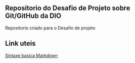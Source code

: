 ## Repositorio  do Desafio de Projeto sobre Git/GitHub da DIO
Repositorio  criado para o Desafio de projeto
##  Link uteis 
[Sintaxe basica Markdown](https://www.markdownguide.org/getting-started/)
